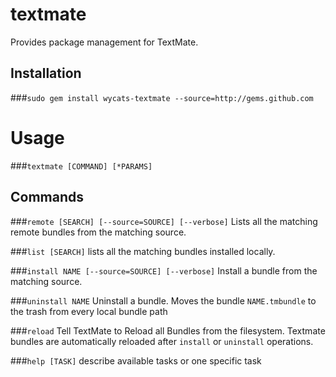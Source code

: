 textmate
========

Provides package management for TextMate.

Installation
------------
###`sudo gem install wycats-textmate --source=http://gems.github.com`

Usage
=====

###`textmate [COMMAND] [*PARAMS]`

Commands
-------
###`remote [SEARCH] [--source=SOURCE] [--verbose]`
Lists all the matching remote bundles from the matching source.

###`list [SEARCH]`
lists all the matching bundles installed locally.

###`install NAME [--source=SOURCE] [--verbose]`
Install a bundle from the matching source.

###`uninstall NAME`
Uninstall a bundle. Moves the bundle `NAME.tmbundle` to the trash from every local bundle path

###`reload`
Tell TextMate to Reload all Bundles from the filesystem. Textmate bundles are automatically reloaded after `install` or `uninstall` operations.

###`help [TASK]`
describe available tasks or one specific task

